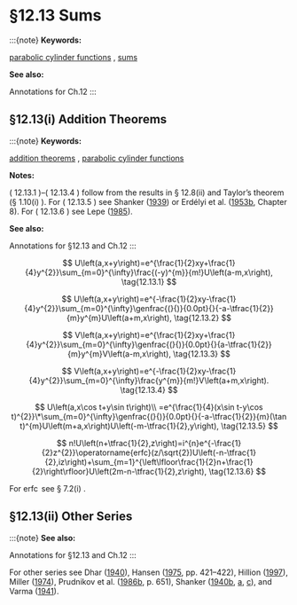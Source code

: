 # §12.13 Sums

:::{note}
**Keywords:**

[parabolic cylinder functions](http://dlmf.nist.gov/search/search?q=parabolic%20cylinder%20functions) , [sums](http://dlmf.nist.gov/search/search?q=sums)

**See also:**

Annotations for Ch.12
:::


## §12.13(i) Addition Theorems

:::{note}
**Keywords:**

[addition theorems](http://dlmf.nist.gov/search/search?q=addition%20theorems) , [parabolic cylinder functions](http://dlmf.nist.gov/search/search?q=parabolic%20cylinder%20functions)

**Notes:**

( 12.13.1 )–( 12.13.4 ) follow from the results in § 12.8(ii) and Taylor’s theorem (§ 1.10(i) ). For ( 12.13.5 ) see Shanker ([1939](./bib/S.html#bib2050 "On the expansion of the parabolic cylinder function in a series of the product of two parabolic cylinder functions")) or Erdélyi et al. ([1953b](./bib/E.html#bib752 "Higher Transcendental Functions. Vol. II"), Chapter 8). For ( 12.13.6 ) see Lepe ([1985](./bib/L.html#bib1414 "Functions on a parabolic cylinder with a negative integer index")).

**See also:**

Annotations for §12.13 and Ch.12
:::


<a id="E1"></a>
$$
U\left(a,x+y\right)=e^{\frac{1}{2}xy+\frac{1}{4}y^{2}}\sum_{m=0}^{\infty}\frac{(-y)^{m}}{m!}U\left(a-m,x\right), \tag{12.13.1}
$$


<a id="E2"></a>
$$
U\left(a,x+y\right)=e^{-\frac{1}{2}xy-\frac{1}{4}y^{2}}\sum_{m=0}^{\infty}\genfrac{(}{)}{0.0pt}{}{-a-\tfrac{1}{2}}{m}y^{m}U\left(a+m,x\right), \tag{12.13.2}
$$


<a id="E3"></a>
$$
V\left(a,x+y\right)=e^{\frac{1}{2}xy+\frac{1}{4}y^{2}}\sum_{m=0}^{\infty}\genfrac{(}{)}{0.0pt}{}{a-\tfrac{1}{2}}{m}y^{m}V\left(a-m,x\right), \tag{12.13.3}
$$


<a id="E4"></a>
$$
V\left(a,x+y\right)=e^{-\frac{1}{2}xy-\frac{1}{4}y^{2}}\sum_{m=0}^{\infty}\frac{y^{m}}{m!}V\left(a+m,x\right). \tag{12.13.4}
$$


<a id="E5"></a>
$$
U\left(a,x\cos t+y\sin t\right)\\
=e^{\frac{1}{4}(x\sin t-y\cos t)^{2}}\*\sum_{m=0}^{\infty}\genfrac{(}{)}{0.0pt}{}{-a-\tfrac{1}{2}}{m}(\tan t)^{m}U\left(m+a,x\right)U\left(-m-\tfrac{1}{2},y\right), \tag{12.13.5}
$$


<a id="E6"></a>
$$
n!U\left(n+\tfrac{1}{2},z\right)=i^{n}e^{-\frac{1}{2}z^{2}}\operatorname{erfc}(z/\sqrt{2})U\left(-n-\tfrac{1}{2},iz\right)+\sum_{m=1}^{\left\lfloor\frac{1}{2}n+\frac{1}{2}\right\rfloor}U\left(2m-n-\tfrac{1}{2},z\right), \tag{12.13.6}
$$

For $\operatorname{erfc}$ see § 7.2(i) .


## §12.13(ii) Other Series

:::{note}
**See also:**

Annotations for §12.13 and Ch.12
:::

For other series see Dhar ([1940](./bib/D.html#bib653 "Note on the addition theorem of parabolic cylinder functions")), Hansen ([1975](./bib/H.html#bib1035 "A Table of Series and Products"), pp. 421–422), Hillion ([1997](./bib/H.html#bib1086 "Diffraction and Weber functions")), Miller ([1974](./bib/M.html#bib1623 "Lie theory and separation of variables. I: Parabolic cylinder coordinates")), Prudnikov et al. ([1986b](./bib/P.html#bib1903 "Integrals and Series: Special Functions, Vol. 2"), p. 651), Shanker ([1940b](./bib/S.html#bib2051 "On certain integrals and expansions involving Weber’s parabolic cylinder functions"), [a](./bib/S.html#bib2052 "On integral representation of Weber’s parabolic cylinder function and its expansion into an infinite series"), [c](./bib/S.html#bib2053 "On the expansion of the product of two parabolic cylinder functions of non integral order")), and Varma ([1941](./bib/V.html#bib2322 "An infinite series of Weber’s parabolic cylinder functions")).
